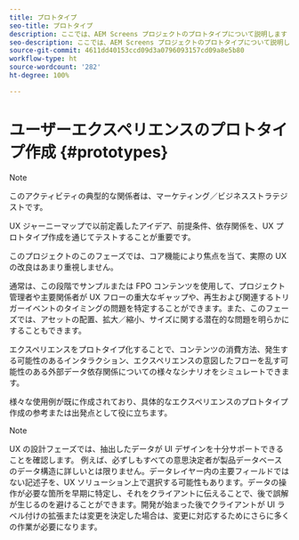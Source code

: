 ```yaml
---
title: プロトタイプ
seo-title: プロトタイプ
description: ここでは、AEM Screens プロジェクトのプロトタイプについて説明します
seo-description: ここでは、AEM Screens プロジェクトのプロトタイプについて説明します
source-git-commit: 4611dd40153ccd09d3a0796093157cd09a8e5b80
workflow-type: ht
source-wordcount: '282'
ht-degree: 100%

---
```



# ユーザーエクスペリエンスのプロトタイプ作成 {#prototypes}

>[!NOTE]
>
>このアクティビティの典型的な関係者は、マーケティング／ビジネスストラテジストです。

UX ジャーニーマップで以前定義したアイデア、前提条件、依存関係を、UX プロトタイプ作成を通じてテストすることが重要です。

このプロジェクトのこのフェーズでは、コア機能により焦点を当て、実際の UX の改良はあまり重視しません。

通常は、この段階でサンプルまたは FPO コンテンツを使用して、プロジェクト管理者や主要関係者が UX フローの重大なギャップや、再生および関連するトリガーイベントのタイミングの問題を特定することができます。また、このフェーズでは、アセットの配置、拡大／縮小、サイズに関する潜在的な問題を明らかにすることもできます。

エクスペリエンスをプロトタイプ化することで、コンテンツの消費方法、発生する可能性のあるインタラクション、エクスペリエンスの意図したフローを乱す可能性のある外部データ依存関係についての様々なシナリオをシミュレートできます。

様々な使用例が既に作成されており、具体的なエクスペリエンスのプロトタイプ作成の参考または出発点として役に立ちます。


>[!NOTE]
> UX の設計フェーズでは、抽出したデータが UI デザインを十分サポートできることを確認します。
> 例えば、必ずしもすべての意思決定者が製品データベースのデータ構造に詳しいとは限りません。データレイヤー内の主要フィールドではない記述子を、UX ソリューション上で選択する可能性もあります。データの操作が必要な箇所を早期に特定し、それをクライアントに伝えることで、後で誤解が生じるのを避けることができます。開発が始まった後でクライアントが UI ラベル付けの拡張または変更を決定した場合は、変更に対応するためにさらに多くの作業が必要になります。
